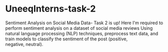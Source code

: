 # UneeqInterns-task-2
Sentiment Analysis on Social Media Data- Task 2 is up! Here I'm required to perform sentiment analysis on a dataset of social media reviews Using natural language processing (NLP) techniques, preprocess text data, and train models to classify the sentiment of the post (positive, negative, neutral).
